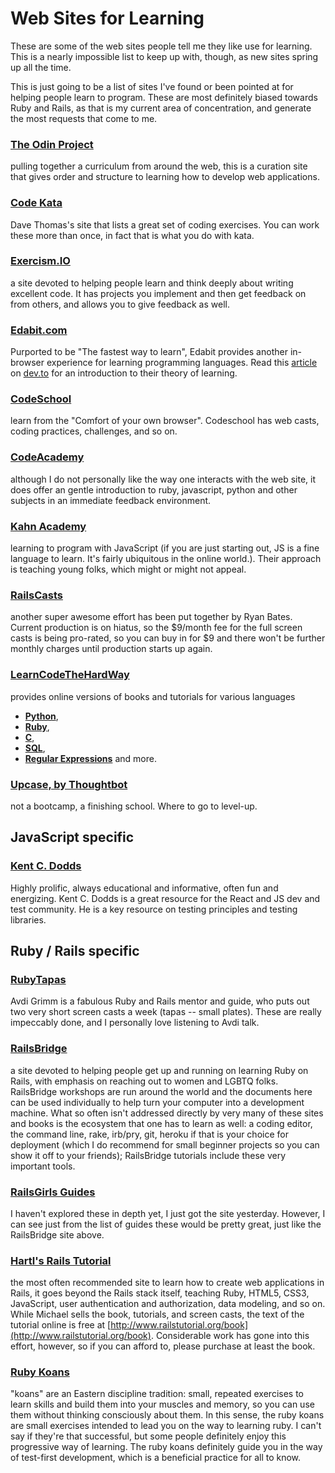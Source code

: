 # Web Sites for Learning

These are some of the web sites people tell me they like use for learning. This is a nearly impossible list to keep up with, though, as new sites spring up all the time.

This is just going to be a list of sites I've found or been pointed at for helping people learn to program. These are most definitely biased towards Ruby and Rails, as that is my current area of concentration, and generate the most requests that come to me.

### [**The Odin Project**](http://www.theodinproject.com/home)

pulling together a curriculum from around the web, this is a curation site that gives order and structure to learning how to develop web applications.

### [**Code Kata**](http://codekata.com/)

Dave Thomas's site that lists a great set of coding exercises. You can work these more than once, in fact that is what you do with kata.

### [**Exercism.IO**](http://exercism.io/)

a site devoted to helping people learn and think deeply about writing excellent code. It has projects you implement and then get feedback on from others, and allows you to give feedback as well.

### [**Edabit.com**](https://edabit.com/)

Purported to be "The fastest way to learn", Edabit provides another in-browser experience for learning programming languages. Read this [article](https://dev.to/edabit/the-best-way-to-learn-how-to-code-14lk) on [dev.to](https://dev.to/) for an introduction to their theory of learning.

### [**CodeSchool**](https://www.codeschool.com/)

learn from the "Comfort of your own browser". Codeschool has web casts, coding practices, challenges, and so on.

### [**CodeAcademy**](http://codeacademy.com)

although I do not personally like the way one interacts with the web site, it does offer an gentle introduction to ruby, javascript, python and other subjects in an immediate feedback environment.

### [**Kahn Academy**](https://www.khanacademy.org/computing/cs)

learning to program with JavaScript \(if you are just starting out, JS is a fine language to learn. It's fairly ubiquitous in the online world.\). Their approach is teaching young folks, which might or might not appeal.

### [**RailsCasts**](http://railscasts.com/)

another super awesome effort has been put together by Ryan Bates. Current production is on hiatus, so the $9/month fee for the full screen casts is being pro-rated, so you can buy in for $9 and there won't be further monthly charges until production starts up again.

### [**LearnCodeTheHardWay**](http://learncodethehardway.org/)

provides online versions of books and tutorials for various languages

* [**Python**](http://learnpythonthehardway.org/book/),
* [**Ruby**](http://ruby.learncodethehardway.org/book/),
* [**C**](http://c.learncodethehardway.org/book/),
* [**SQL**](http://sql.learncodethehardway.org/book/),
* [**Regular Expressions**](http://regex.learncodethehardway.org/book/) and more.

### [**Upcase, by Thoughtbot**](https://thoughtbot.com/upcase)

not a bootcamp, a finishing school. Where to go to level-up.

## JavaScript specific

### [Kent C. Dodds](https://kentcdodds.com)

Highly prolific, always educational and informative, often fun and energizing. Kent C. Dodds is a great resource for the React and JS dev and test community. He is a key resource on testing principles and testing libraries.

## Ruby / Rails specific

### [**RubyTapas**](https://www.rubytapas.com/frequently-asked-questions/)

Avdi Grimm is a fabulous Ruby and Rails mentor and guide, who puts out two very short screen casts a week \(tapas -- small plates\). These are really impeccably done, and I personally love listening to Avdi talk.

### [**RailsBridge**](http://docs.railsbridge.org/docs/)

a site devoted to helping people get up and running on learning Ruby on Rails, with emphasis on reaching out to women and LGBTQ folks. RailsBridge workshops are run around the world and the documents here can be used individually to help turn your computer into a development machine. What so often isn't addressed directly by very many of these sites and books is the ecosystem that one has to learn as well: a coding editor, the command line, rake, irb/pry, git, heroku if that is your choice for deployment \(which I do recommend for small beginner projects so you can show it off to your friends\); RailsBridge tutorials include these very important tools.

### [**RailsGirls Guides**](http://guides.railsgirls.com/)

I haven't explored these in depth yet, I just got the site yesterday. However, I can see just from the list of guides these would be pretty great, just like the RailsBridge site above.

### [**Hartl's Rails Tutorial**](http://www.railstutorial.org/)

the most often recommended site to learn how to create web applications in Rails, it goes beyond the Rails stack itself, teaching Ruby, HTML5, CSS3, JavaScript, user authentication and authorization, data modeling, and so on. While Michael sells the book, tutorials, and screen casts, the text of the tutorial online is free at [http://www.railstutorial.org/book](http://www.railstutorial.org/book). Considerable work has gone into this effort, however, so if you can afford to, please purchase at least the book.

### [**Ruby Koans**](http://www.rubykoans.com/)

"koans" are an Eastern discipline tradition: small, repeated exercises to learn skills and build them into your muscles and memory, so you can use them without thinking consciously about them. In this sense, the ruby koans are small exercises intended to lead you on the way to learning ruby. I can't say if they're that successful, but some people definitely enjoy this progressive way of learning. The ruby koans definitely guide you in the way of test-first development, which is a beneficial practice for all to know.
